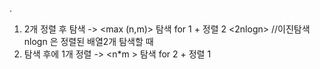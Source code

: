 .
1. 2개 정렬 후 탐색 -> <max (n,m)> 탐색 for 1 + 정렬 2 <2nlogn>
//이진탐색 nlogn 은 정렬된 배열2개 탐색할 때
2. 탐색 후에 1개 정렬 -> <n*m > 탐색 for 2 + 정렬 1 <nlogn>
